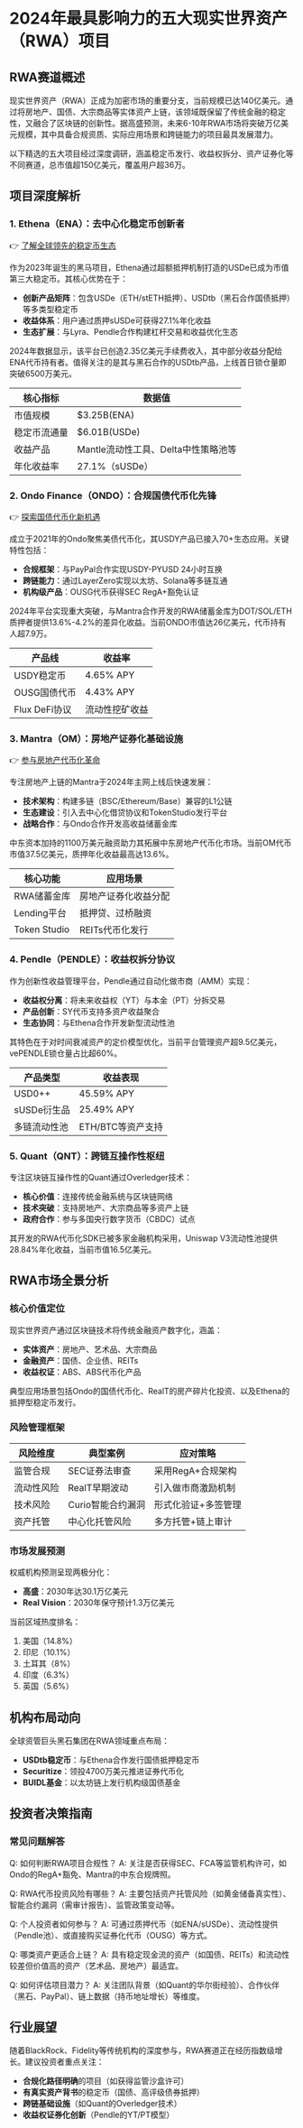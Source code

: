 # 2024年最具影响力的五大现实世界资产（RWA）项目

## RWA赛道概述

现实世界资产（RWA）正成为加密市场的重要分支，当前规模已达140亿美元。通过将房地产、国债、大宗商品等实体资产上链，该领域既保留了传统金融的稳定性，又融合了区块链的创新性。据高盛预测，未来6-10年RWA市场将突破万亿美元规模，其中具备合规资质、实际应用场景和跨链能力的项目最具发展潜力。

以下精选的五大项目经过深度调研，涵盖稳定币发行、收益权拆分、资产证券化等不同赛道，总市值超150亿美元，覆盖用户超36万。

## 项目深度解析

### 1. Ethena（ENA）：去中心化稳定币创新者

👉 [了解全球领先的稳定币生态](https://bit.ly/okx_welcome)

作为2023年诞生的黑马项目，Ethena通过超额抵押机制打造的USDe已成为市值第三大稳定币。其核心优势在于：
- **创新产品矩阵**：包含USDe（ETH/stETH抵押）、USDtb（黑石合作国债抵押）等多类型稳定币
- **收益体系**：用户通过质押sUSDe可获得27.1%年化收益
- **生态扩展**：与Lyra、Pendle合作构建杠杆交易和收益优化生态

2024年数据显示，该平台已创造2.35亿美元手续费收入，其中部分收益分配给ENA代币持有者。值得关注的是其与黑石合作的USDtb产品，上线首日锁仓量即突破6500万美元。

| 核心指标        | 数据值       |
|-----------------|-------------|
| 市值规模        | $3.25B(ENA)|
| 稳定币流通量    | $6.01B(USDe)|
| 收益产品        | Mantle流动性工具、Delta中性策略池等|
| 年化收益率      | 27.1%（sUSDe）|

### 2. Ondo Finance（ONDO）：合规国债代币化先锋

👉 [探索国债代币化新机遇](https://bit.ly/okx_welcome)

成立于2021年的Ondo聚焦美债代币化，其USDY产品已接入70+生态应用。关键特性包括：
- **合规框架**：与PayPal合作实现USDY-PYUSD 24小时互换
- **跨链能力**：通过LayerZero实现以太坊、Solana等多链互通
- **机构级产品**：OUSG代币获得SEC RegA+豁免认证

2024年平台实现重大突破，与Mantra合作开发的RWA储蓄金库为DOT/SOL/ETH质押者提供13.6%-4.2%的差异化收益。当前ONDO市值达26亿美元，代币持有人超7.9万。

| 产品线          | 收益率       |
|-----------------|-------------|
| USDY稳定币      | 4.65% APY   |
| OUSG国债代币    | 4.43% APY   |
| Flux DeFi协议    | 流动性挖矿收益|

### 3. Mantra（OM）：房地产证券化基础设施

👉 [参与房地产代币化革命](https://bit.ly/okx_welcome)

专注房地产上链的Mantra于2024年主网上线后快速发展：
- **技术架构**：构建多链（BSC/Ethereum/Base）兼容的L1公链
- **生态建设**：引入去中心化借贷协议和TokenStudio发行平台
- **战略合作**：与Ondo合作开发高收益储蓄金库

中东资本加持的1100万美元融资助力其拓展中东房地产代币化市场。当前OM代币市值37.5亿美元，质押年化收益最高达13.6%。

| 核心功能        | 应用场景     |
|-----------------|-------------|
| RWA储蓄金库     | 房地产证券化收益分配|
| Lending平台     | 抵押贷、过桥融资|
| Token Studio    | REITs代币化发行|

### 4. Pendle（PENDLE）：收益权拆分协议

作为创新性收益管理平台，Pendle通过自动化做市商（AMM）实现：
- **收益权分离**：将未来收益权（YT）与本金（PT）分拆交易
- **产品创新**：SY代币支持多资产收益聚合
- **生态协同**：与Ethena合作开发新型流动性池

其特色在于对时间衰减资产的定价模型优化，当前平台管理资产超9.5亿美元，vePENDLE锁仓量占比超60%。

| 产品类型        | 收益表现     |
|-----------------|-------------|
| USD0++          | 45.59% APY  |
| sUSDe衍生品     | 25.49% APY  |
| 多链流动性池    | ETH/BTC等资产支持|

### 5. Quant（QNT）：跨链互操作性枢纽

专注区块链互操作性的Quant通过Overledger技术：
- **核心价值**：连接传统金融系统与区块链网络
- **技术突破**：支持房地产、大宗商品等多资产上链
- **政府合作**：参与多国央行数字货币（CBDC）试点

其开发的RWA代币化SDK已被多家金融机构采用，Uniswap V3流动性池提供28.84%年化收益，当前市值16.5亿美元。

## RWA市场全景分析

### 核心价值定位
现实世界资产通过区块链技术将传统金融资产数字化，涵盖：
- **实体资产**：房地产、艺术品、大宗商品
- **金融资产**：国债、企业债、REITs
- **收益权证**：ABS、ABS代币化产品

典型应用场景包括Ondo的国债代币化、RealT的房产碎片化投资、以及Ethena的抵押型稳定币发行。

### 风险管理框架

| 风险维度       | 典型案例     | 应对策略               |
|----------------|-------------|-----------------------|
| 监管合规       | SEC证券法审查| 采用RegA+合规架构     |
| 流动性风险     | RealT早期波动| 引入做市商激励机制    |
| 技术风险       | Curio智能合约漏洞| 形式化验证+多签管理  |
| 资产托管       | 中心化托管风险| 多方托管+链上审计     |

### 市场发展预测

权威机构预测呈现两极分化：
- **高盛**：2030年达30.1万亿美元
- **Real Vision**：2030年保守预计1.3万亿美元

当前区域热度排名：
1. 美国（14.8%）
2. 印尼（10.1%）
3. 土耳其（8%）
4. 印度（6.3%）
5. 英国（5.6%）

## 机构布局动向

全球资管巨头黑石集团在RWA领域重点布局：
- **USDtb稳定币**：与Ethena合作发行国债抵押稳定币
- **Securitize**：领投4700万美元推进证券代币化
- **BUIDL基金**：以太坊链上发行机构级国债基金

## 投资者决策指南

### 常见问题解答

Q: 如何判断RWA项目合规性？
A: 关注是否获得SEC、FCA等监管机构许可，如Ondo的RegA+豁免、Mantra的中东合规牌照。

Q: RWA代币投资风险有哪些？
A: 主要包括资产托管风险（如黄金储备真实性）、智能合约漏洞（需审计报告）、监管政策变动等。

Q: 个人投资者如何参与？
A: 可通过质押代币（如ENA/sUSDe）、流动性提供（Pendle池）、或直接购买证券化代币（OUSG）等方式。

Q: 哪类资产更适合上链？
A: 具有稳定现金流的资产（如国债、REITs）和流动性较差但价值高的资产（艺术品、房地产）最适宜。

Q: 如何评估项目潜力？
A: 关注团队背景（如Quant的华尔街经验）、合作伙伴（黑石、PayPal）、链上数据（持币地址增长）等维度。

## 行业展望

随着BlackRock、Fidelity等传统机构的深度参与，RWA赛道正在经历指数级增长。建议投资者重点关注：
- **合规化路径明确**的项目（如获得监管沙盒许可）
- **有真实资产背书**的稳定币（国债、高评级债券抵押）
- **跨链基础设施**（如Quant的Overledger技术）
- **收益权证券化创新**（Pendle的YT/PT模型）
